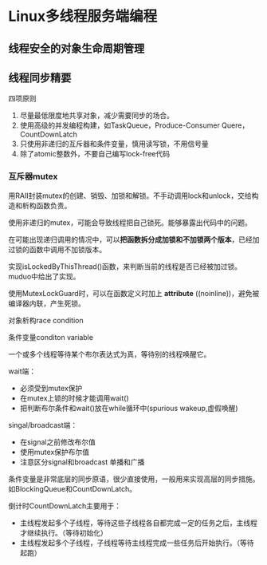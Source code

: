 # Linux多线程服务端编程

## 线程安全的对象生命周期管理

## 线程同步精要

四项原则

1. 尽量最低限度地共享对象，减少需要同步的场合。
2. 使用高级的并发编程构建，如TaskQueue，Produce-Consumer Quere，CountDownLatch
3. 只使用非递归的互斥器和条件变量，慎用读写锁，不用信号量
4. 除了atomic整数外，不要自己编写lock-free代码

### 互斥器mutex

用RAII封装mutex的创建、销毁、加锁和解锁。不手动调用lock和unlock，交给构造和析构函数负责。

使用非递归的mutex，可能会导致线程把自己锁死。能够暴露出代码中的问题。

在可能出现递归调用的情况中，可以**把函数拆分成加锁和不加锁两个版本**，已经加过锁的函数中调用不加锁版本。

实现isLockedByThisThread()函数，来判断当前的线程是否已经被加过锁。muduo中给出了实现。

使用MutexLockGuard时，可以在函数定义时加上 __attribute__ ((noinline))，避免被编译器内联，产生死锁。

对象析构race condition 

条件变量conditon variable

一个或多个线程等待某个布尔表达式为真，等待别的线程唤醒它。  

wait端：

* 必须受到mutex保护
* 在mutex上锁的时候才能调用wait()
* 把判断布尔条件和wait()放在while循环中(spurious wakeup,虚假唤醒)

singal/broadcast端：

* 在signal之前修改布尔值
* 使用mutex保护布尔值
* 注意区分signal和broadcast 单播和广播

条件变量是非常底层的同步原语，很少直接使用，一般用来实现高层的同步措施。如BlockingQueue和CountDownLatch。

倒计时CountDownLatch主要用于：

* 主线程发起多个子线程，等待这些子线程各自都完成一定的任务之后，主线程才继续执行。（等待初始化）
* 主线程发起多个子线程，子线程等待主线程完成一些任务后开始执行。（等待起跑）





